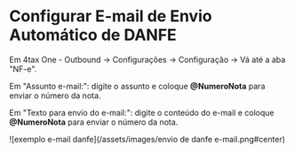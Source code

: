 # Configurar E-mail de Envio Automático de DANFE

Em 4tax One - Outbound -> Configurações -> Configuração -> Vá até a aba "NF-e".

Em "Assunto e-mail:": digite o assunto e coloque **@NumeroNota** para enviar o número da nota.

Em "Texto para envio do e-mail:": digite o conteúdo do e-mail e coloque **@NumeroNota** para enviar o número da nota.

![exemplo e-mail danfe](/assets/images/envio de danfe e-mail.png#center)
